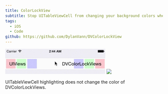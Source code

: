 ```yaml
---
title: ColorLockView
subtitle: Stop UITableViewCell from changing your background colors when highlighted/selected.
tags:
  - iOS
  - Code
github: https://github.com/DylanVann/DVColorLockView
---
```


<gif poster="./dvcolorlockview.jpg" mp4="./dvcolorlockview.mp4" ratio="299:648" width="320">
</gif>
<hidden>
  <img src="./dvcolorlockview.jpg" />
  <img src="./dvcolorlockview.mp4" />
</hidden>

<image-caption>UITableViewCell highlighting does not change the color of DVColorLockViews.</small>

